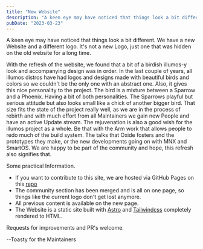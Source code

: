 ```yaml
---
title: "New Website"
description: "A keen eye may have noticed that things look a bit different. We have a new Website and a different logo. It's not a new Logo, just one that was hidden on the old website for a long time."
pubDate: "2023-03-23"
---
```


A keen eye may have noticed that things look a bit different. We have a new Website and a different logo.
It's not a new Logo, just one that was hidden on the old website for a long time.

With the refresh of the website, we found that a bit of a birdish illumos-y look and accompanying design was in order.
In the last couple of years, all illumos distros have had logos and designs made with beautiful birds and colors
so we couldn't be the only one with an abstract one. Also, it gives this nice personality to the project. 
The bird is a mixture between a Sparrow and a Phoenix. Having a bit of both personalities.
The Sparrows playful but serious attitude but also looks small like a chick of another bigger bird. That size fits
the state of the project really well, as we are in the process of rebirth and with much effort from all Maintainers
we gain new People and have an active Update stream. The rejuvenation is also a good wish for the illumos project
as a whole. Be that with the Arm work that allows people to redo much of the build system. The talks that Oxide 
fosters and the prototypes they make, or the new developments going on with MNX and SmartOS. We are happy to be part
of the community and hope, this refresh also signifies that.

Some practical Information.
- If you want to contribute to this site, we are hosted via GitHub Pages on this [repo](https://github.com/OpenIndiana/website)
- The community section has been merged and is all on one page, so things like the current logo don't get lost anymore.
- All previous content is available on the new page.
- The Website is a static site built with [Astro](https://astro.build) and [Tailwindcss](http://tailwindcss.com) completely rendered to HTML.

Requests for improvements and PR's welcome.

--Toasty for the Maintainers

